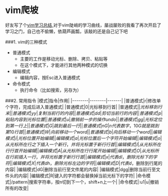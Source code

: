 ﻿# vim爬坡

好友写了个[vim学习总结](http://blog.csdn.net/lttclaw_/article/details/42967907),对于vim陡峭的学习曲线，屡战屡败的我看了再次开启了学习之门，自己也不偷懒，依葫芦画瓢，该敲的还是自己记下吧

###1. vim的三种模式
+ 普通模式
    - 主要的工作是移动光标、删除、拷贝、粘贴等
    - 在这个模式下，才能进行其他两种模式的切换
+ 编辑模式
    - 编辑内容，按Esc进入普通模式
+ 命令模式
    - 执行命令（比如搜索，另存为）

###2. 常用指令
|模式|指令|作用|
|--------|--------|-------|
|普通模式|r|修改单个字符，完成后进入普通模式|
|普通模式|0|光标移到行首|
|普通模式|$|光标移到行末|
|普通模式|yy|复制当前行的内容|
|普通模式|dd|剪切当前行的内容|
|普通模式|p|粘贴内容到光标位置|
|普通模式|u|撤销前一步的操作undo|
|普通模式|gg|光标定位到第一行上|
|普通模式|G|跳到最后一行|
|普通模式|nG|n代表数字，10G就是跳到第10行首|
|普通模式|W|向前移动一个word|
|普通模式|b|向后移动一个word|
|编辑模式|i|光标位置开始编辑|
|编辑模式|a|光标位置后一个字符开始编辑|
|编辑模式|o|从光标所在行之下插入一个新行，并将光标置于新行行首|
|编辑模式|I|从光标所在行行首开始编辑|
|编辑模式|A|从光标所在行行尾开始编辑|
|编辑模式|O|从光标所在行前插入一行，并将光标置于新行行首|
|编辑模式|x|代表dl，删除光标下的字符|
|编辑模式|X|代表dh，删除光标左边的字符|
|编辑模式|D|代表d$，删除到行尾的内容|
|编辑模式|dG|删除当前行至文件尾的内容|
|编辑模式|dgg|删除当前行至文件头的内容|
|编辑模式|R|键入的字符都会替换掉当前光标下的字符|
|命令模式|/pattern|搜索字符串，按n切到下一个，shift+n上一个|
|命令模式|:u1\|u|撤销所有的改变|




